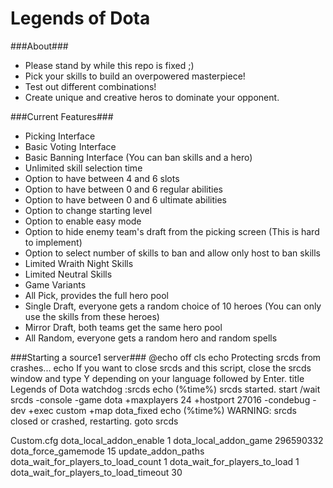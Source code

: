 Legends of Dota
=====

###About###
 - Please stand by while this repo is fixed ;)
 - Pick your skills to build an overpowered masterpiece!
 - Test out different combinations!
 - Create unique and creative heros to dominate your opponent.

###Current Features###
 - Picking Interface
 - Basic Voting Interface
 - Basic Banning Interface (You can ban skills and a hero)
 - Unlimited skill selection time
 - Option to have between 4 and 6 slots
 - Option to have between 0 and 6 regular abilities
 - Option to have between 0 and 6 ultimate abilities
 - Option to change starting level
 - Option to enable easy mode
 - Option to hide enemy team's draft from the picking screen (This is hard to implement)
 - Option to select number of skills to ban and allow only host to ban skills
 - Limited Wraith Night Skills
 - Limited Neutral Skills
 - Game Variants
  - All Pick, provides the full hero pool
  - Single Draft, everyone gets a random choice of 10 heroes (You can only use the skills from these heroes)
  - Mirror Draft, both teams get the same hero pool
  - All Random, everyone gets a random hero and random spells

###Starting a source1 server###
    @echo off
    cls
    echo Protecting srcds from crashes...
    echo If you want to close srcds and this script, close the srcds window and type Y depending on your language followed by Enter.
    title Legends of Dota watchdog
    :srcds
    echo (%time%) srcds started.
    start /wait srcds -console -game dota +maxplayers 24 +hostport 27016 -condebug -dev +exec custom +map dota_fixed
    echo (%time%) WARNING: srcds closed or crashed, restarting.
    goto srcds

Custom.cfg
    dota_local_addon_enable 1
    dota_local_addon_game 296590332
    dota_force_gamemode 15
    update_addon_paths
    dota_wait_for_players_to_load_count 1
    dota_wait_for_players_to_load 1
    dota_wait_for_players_to_load_timeout 30
